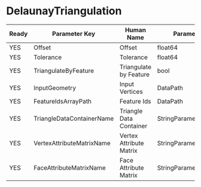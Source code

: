 # DelaunayTriangulation

| Ready | Parameter Key | Human Name | Parameter Type | Parameter Class |
|-------|---------------|------------|-----------------|----------------|
| YES | Offset | Offset | float64 | Float64Parameter |
| YES | Tolerance | Tolerance | float64 | Float64Parameter |
| YES | TriangulateByFeature | Triangulate by Feature | bool | BoolParameter |
| YES | InputGeometry | Input Vertices | DataPath | DataGroupSelectionParameter |
| YES | FeatureIdsArrayPath | Feature Ids | DataPath | ArraySelectionParameter |
| YES | TriangleDataContainerName | Triangle Data Container | StringParameter::ValueType | StringParameter |
| YES | VertexAttributeMatrixName | Vertex Attribute Matrix | StringParameter::ValueType | StringParameter |
| YES | FaceAttributeMatrixName | Face Attribute Matrix | StringParameter::ValueType | StringParameter |
